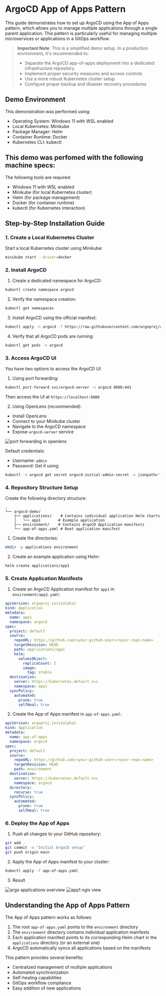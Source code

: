 # ArgoCD App of Apps Pattern

This guide demonstrates how to set up ArgoCD using the App of Apps pattern, which allows you to manage multiple applications through a single parent application. This pattern is particularly useful for managing multiple microservices or applications in a GitOps workflow.

> **Important Note**: This is a simplified demo setup. In a production environment, it's recommended to:
> - Separate the ArgoCD app-of-apps deployment into a dedicated infrastructure repository
> - Implement proper security measures and access controls
> - Use a more robust Kubernetes cluster setup
> - Configure proper backup and disaster recovery procedures

## Demo Environment

This demonstration was performed using:
- Operating System: Windows 11 with WSL enabled
- Local Kubernetes: Minikube
- Package Manager: Helm
- Container Runtime: Docker
- Kubernetes CLI: kubectl

## This demo was perfomed with the following machine specs:

The following tools are required:
- Windows 11 with WSL enabled
- Minikube (for local Kubernetes cluster)
- Helm (for package management)
- Docker (for container runtime)
- kubectl (for Kubernetes interaction)

## Step-by-Step Installation Guide

### 1. Create a Local Kubernetes Cluster

Start a local Kubernetes cluster using Minikube:
```bash
minikube start --driver=docker
```

### 2. Install ArgoCD

1. Create a dedicated namespace for ArgoCD:
```bash
kubectl create namespace argocd
```

2. Verify the namespace creation:
```bash
kubectl get namespaces
```

3. Install ArgoCD using the official manifest:
```bash
kubectl apply -n argocd -f https://raw.githubusercontent.com/argoproj/argo-cd/stable/manifests/install.yaml
```

4. Verify that all ArgoCD pods are running:
```bash
kubectl get pods -n argocd
```

### 3. Access ArgoCD UI

You have two options to access the ArgoCD UI:

1. Using port forwarding:
```bash
kubectl port-forward svc/argocd-server -n argocd 8080:443
```
Then access the UI at `https://localhost:8080`

2. Using OpenLens (recommended):
- Install OpenLens
- Connect to your Minikube cluster
- Navigate to the ArgoCD namespace
- Expose `argocd-server` service

<img alt="port forwarding in openlens" src="imgs/port-forwarding-open-lens.png" />

Default credentials:
- Username: `admin`
- Password: Get it using:
```bash
kubectl -n argocd get secret argocd-initial-admin-secret -o jsonpath="{.data.password}" | base64 -d
```

### 4. Repository Structure Setup

Create the following directory structure:
```
.
└── argocd-demo/
    ├── applications/    # Contains individual application Helm charts
    │   └── app1        # Example application
    ├── environment/    # Contains ArgoCD Application manifests
    └── app-of-apps.yaml # Root application manifest
```

1. Create the directories:
```bash
mkdir -p applications environment
```

2. Create an example application using Helm:
```bash
helm create applications/app1
```

### 5. Create Application Manifests

1. Create an ArgoCD Application manifest for `app1` in `environment/app1.yaml`:
```yaml
apiVersion: argoproj.io/v1alpha1
kind: Application
metadata:
  name: app1
  namespace: argocd
spec:
  project: default
  source:
    repoURL: https://github.com/<your-github-user>/<your-repo-name>
    targetRevision: HEAD
    path: applications/app1
    helm:
      valuesObject:
        replicaCount: 2
        image:
          tag: stable
  destination:
    server: https://kubernetes.default.svc
    namespace: app1
  syncPolicy:
    automated:
      prune: true
      selfHeal: true
```

2. Create the App of Apps manifest in `app-of-apps.yaml`:
```yaml
apiVersion: argoproj.io/v1alpha1
kind: Application
metadata:
  name: app-of-apps
  namespace: argocd
spec:
  project: default
  source:
    repoURL: https://github.com/<your-github-user>/<your-repo-name>
    targetRevision: HEAD
    path: environment
  destination:
    server: https://kubernetes.default.svc
    namespace: argocd
  directory:
    recurse: true
  syncPolicy:
    automated:
      prune: true
      selfHeal: true
```

### 6. Deploy the App of Apps

1. Push all changes to your GitHub repository:
```bash
git add .
git commit -m "Initial ArgoCD setup"
git push origin main
```

2. Apply the App of Apps manifest to your cluster:
```bash
kubectl apply -f app-of-apps.yaml
```

3. Result
<img alt="argo applications overview" src="imgs/argo-dashboard.png" />
<img alt="app1 ngix view" src="imgs/app1-nginx.png" />

## Understanding the App of Apps Pattern

The App of Apps pattern works as follows:

1. The root `app-of-apps.yaml` points to the `environment` directory
2. The `environment` directory contains individual application manifests
3. Each application manifest points to its corresponding Helm chart in the `applications` directory (or an external one)
4. ArgoCD automatically syncs all applications based on the manifests

This pattern provides several benefits:
- Centralized management of multiple applications
- Automated synchronization
- Self-healing capabilities
- GitOps workflow compliance
- Easy addition of new applications
